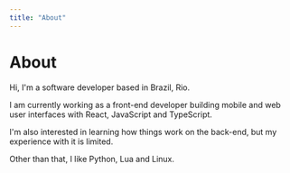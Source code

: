 ```yaml
---
title: "About"
---
```


# About

Hi, I'm a software developer based in Brazil, Rio.

I am currently working as a front-end developer building mobile and web user
interfaces with React, JavaScript and TypeScript.

I'm also interested in learning how things work on the back-end, but my
experience with it is limited.

Other than that, I like Python, Lua and Linux.
